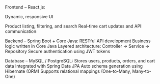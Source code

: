<p>
  Frontend – React.js:
          <p> Dynamic, responsive UI </p>
          Product listing, filtering, and search
          Real-time cart updates and API communication
 </p> 
 <p>
Backend – Spring Boot + Core Java:
          RESTful API development
          Business logic written in Core Java
          Layered architecture: Controller → Service → Repository
          Secure authentication using JWT tokens   
 </p>
<p>
Database – MySQL / PostgreSQL:
          Stores users, products, orders, and cart data
          Integrated with Spring Data JPA
          Auto schema generation using Hibernate (ORM)
          Supports relational mappings (One-to-Many, Many-to-One)  
</p>

